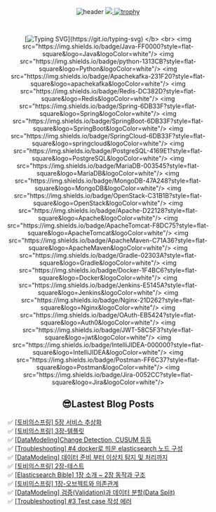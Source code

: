 
<div align="center">
  
![header](https://capsule-render.vercel.app/api?type=venom&color=auto&height=300&section=header&text=Hello%Lima!&fontSize=90)
<a href="https://github.com/devxb/gitanimals">
<img src="https://render.gitanimals.org/farms/lima1016"/>
</a>
[![trophy](https://github-profile-trophy.vercel.app/?username=lima1016&row=1)](https://github.com/lima1016/github-profile-trophy)

<br>   
  
</b> [![Typing SVG](https://readme-typing-svg.demolab.com/?lines=🌱+I’m+currently+learning!)](https://git.io/typing-svg) </b> <br>
<img src="https://img.shields.io/badge/Java-FF0000?style=flat-square&logo=Java&logoColor=white"/>
<img src="https://img.shields.io/badge/python-1313CB?style=flat-square&logo=Python&logoColor=white"/>
<img src="https://img.shields.io/badge/Apachekafka-231F20?style=flat-square&logo=apachekafka&logoColor=white"/>
<img src="https://img.shields.io/badge/Redis-DC382D?style=flat-square&logo=Redis&logoColor=white"/>
<img src="https://img.shields.io/badge/Spring-6DB33F?style=flat-square&logo=Spring&logoColor=white"/>
<img src="https://img.shields.io/badge/SpringBoot-6DB33F?style=flat-square&logo=SpringBoot&logoColor=white"/>
<img src="https://img.shields.io/badge/SpringCloud-6DB33F?style=flat-square&logo=springcloud&logoColor=white"/>
<img src="https://img.shields.io/badge/PostgreSQL-4169E1?style=flat-square&logo=PostgreSQL&logoColor=white"/>
<img src="https://img.shields.io/badge/MariaDB-003545?style=flat-square&logo=MariaDB&logoColor=white"/>
<img src="https://img.shields.io/badge/MongoDB-47A248?style=flat-square&logo=MongoDB&logoColor=white"/>
<img src="https://img.shields.io/badge/OpenStack-C31B1B?style=flat-square&logo=OpenStack&logoColor=white"/>
<img src="https://img.shields.io/badge/Apache-D22128?style=flat-square&logo=Apache&logoColor=white"/>
<img src="https://img.shields.io/badge/ApacheTomcat-F8DC75?style=flat-square&logo=ApacheTomcat&logoColor=white"/>
<img src="https://img.shields.io/badge/ApacheMaven-C71A36?style=flat-square&logo=ApacheMaven&logoColor=white"/>
<img src="https://img.shields.io/badge/Gradle-02303A?style=flat-square&logo=Gradle&logoColor=white"/>
<img src="https://img.shields.io/badge/Docker-1F4BC6?style=flat-square&logo=Docker&logoColor=white"/>
<img src="https://img.shields.io/badge/Jenkins-E5145A?style=flat-square&logo=Jenkins&logoColor=white"/>
<img src="https://img.shields.io/badge/Nginx-21D262?style=flat-square&logo=Nginx&logoColor=white"/>
<img src="https://img.shields.io/badge/OAuth-EB5424?style=flat-square&logo=Auth0&logoColor=white"/>
<img src="https://img.shields.io/badge/JWT-58C5F3?style=flat-square&logo=jwt&logoColor=white"/>
<img src="https://img.shields.io/badge/IntelliJIDEA-000000?style=flat-square&logo=IntelliJIDEA&logoColor=white"/>
<img src="https://img.shields.io/badge/Postman-FF6C37?style=flat-square&logo=Postman&logoColor=white"/>
<img src="https://img.shields.io/badge/Jira-0052CC?style=flat-square&logo=Jira&logoColor=white"/>

## 😎Lastest Blog Posts
</div>

<ul>✅ <a href='https://lima1016.tistory.com/208' target='_blank'>[토비의스프링] 5장 서비스 추상화</a><br>✅ <a href='https://lima1016.tistory.com/202' target='_blank'>[토비의스프링] 3장-템플릿</a><br>✅ <a href='https://lima1016.tistory.com/206' target='_blank'>[DataModeling]Change Detection, CUSUM 등등</a><br>✅ <a href='https://lima1016.tistory.com/205' target='_blank'>[Troubleshooting] #4 docker로 띄운 elasticsearch 노드 구성</a><br>✅ <a href='https://lima1016.tistory.com/203' target='_blank'>[DataModeling] 데이터 준비 부터 이상치 탐지 및 처리까지</a><br>✅ <a href='https://lima1016.tistory.com/201' target='_blank'>[토비의스프링] 2장-테스트</a><br>✅ <a href='https://lima1016.tistory.com/188' target='_blank'>[Elasticsearch Bible] 1장 소개 ~ 2장 동작과 구조</a><br>✅ <a href='https://lima1016.tistory.com/196' target='_blank'>[토비의스프링] 1장-오브젝트와 의존관계</a><br>✅ <a href='https://lima1016.tistory.com/200' target='_blank'>[DataModeling] 검증(Validation)과 데이터 분할(Data Split)</a><br>✅ <a href='https://lima1016.tistory.com/199' target='_blank'>[Troubleshooting] #3 Test case 작성 에러</a><br></ul>